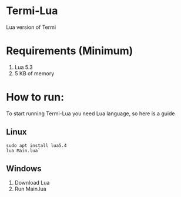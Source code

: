 # Termi-Lua
Lua version of Termi

# Requirements (Minimum)

1. Lua 5.3
2. 5 KB of memory

# How to run:

To start running Termi-Lua you need Lua language, so here is a guide

## Linux

```
sudo apt install lua5.4
lua Main.lua`
```

## Windows

1. Download Lua
2. Run Main.lua

